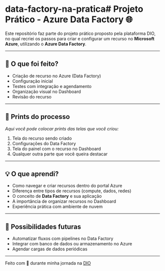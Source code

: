 # data-factory-na-pratica# Projeto Prático - Azure Data Factory 🌐

Este repositório faz parte do projeto prático proposto pela plataforma DIO, no qual recriei os passos para criar e configurar um recurso no **Microsoft Azure**, utilizando o **Azure Data Factory**.

---

## 🔧 O que foi feito?

- Criação de recurso no Azure (Data Factory)
- Configuração inicial
- Testes com integração e agendamento
- Organização visual no Dashboard
- Revisão do recurso

---

## 📸 Prints do processo

_Aqui você pode colocar prints das telas que você criou:_

1. Tela do recurso sendo criado
2. Configurações do Data Factory
3. Tela do painel com o recurso no Dashboard
4. Qualquer outra parte que você queira destacar

---

## 💡 O que aprendi?

- Como navegar e criar recursos dentro do portal Azure
- Diferença entre tipos de recursos (compute, dados, redes)
- O conceito de **Data Factory** e sua aplicação
- A importância de organizar recursos no Dashboard
- Experiência prática com ambiente de nuvem

---

## 🤔 Possibilidades futuras

- Automatizar fluxos com pipelines no Data Factory
- Integrar com banco de dados ou armazenamento no Azure
- Agendar cargas de dados periódicas

---

Feito com 💙 durante minha jornada na [DIO](https://www.dio.me)
